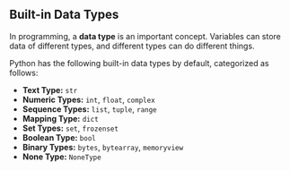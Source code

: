 ## Built-in Data Types

In programming, a **data type** is an important concept. Variables can store data of different types, and different types can do different things.

Python has the following built-in data types by default, categorized as follows:

- **Text Type:** `str`
- **Numeric Types:** `int`, `float`, `complex`
- **Sequence Types:** `list`, `tuple`, `range`
- **Mapping Type:** `dict`
- **Set Types:** `set`, `frozenset`
- **Boolean Type:** `bool`
- **Binary Types:** `bytes`, `bytearray`, `memoryview`
- **None Type:** `NoneType`
